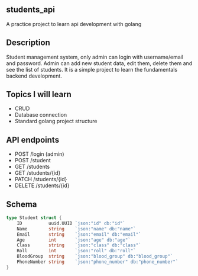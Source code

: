 ## students_api

A practice project to learn api development with golang

## Description

Student management system, only admin can login with username/email and password. Admin can add new student data, edit them, delete them and see the list of students.
It is a simple project to learn the fundamentals backend development.

## Topics I will learn

- CRUD
- Database connection
- Standard golang project structure

## API endpoints

- POST /login (admin)
- POST /student
- GET /students
- GET /students/{id}
- PATCH /students/{id}
- DELETE /students/{id}

## Schema

```go
type Student struct {
    ID          uuid.UUID `json:"id" db:"id"`
    Name        string    `json:"name" db:"name"`
    Email       string    `json:"email" db:"email"`
    Age         int       `json:"age" db:"age"`
    Class       string    `json:"class" db:"class"`
    Roll        int       `json:"roll" db:"roll"`
    BloodGroup  string    `json:"blood_group" db:"blood_group"`
    PhoneNumber string    `json:"phone_number" db:"phone_number"`
}

```
